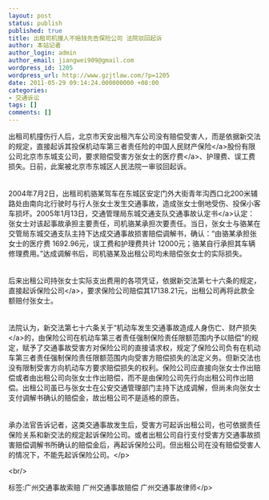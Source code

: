 ```yaml
---
layout: post
status: publish
published: true
title: 出租司机撞人不赔钱先告保险公司 法院驳回起诉
author: 本站记者
author_login: admin
author_email: jiangwei909@gmail.com
wordpress_id: 1205
wordpress_url: http://www.gzjtlaw.com/?p=1205
date: 2011-05-29 09:14:24.000000000 +08:00
categories:
- 交通诉讼
tags: []
comments: []
---
```

<p>出租司机撞伤行人后，北京市天安出租汽车公司没有赔偿受害人，而是依据新交法的规定，直接起诉其投保机动车第三者责任险的中国人民财产<a>保险<&#47;a>股份有限公司北京市东城支公司，要求赔偿受害方张女士的<a>医疗费<&#47;a>、护理费、误工费损失。日前，此案被北京市东城区人民法院一审驳回起诉。<br><br><br> 2004年7月2日，出租司机骆某驾车在东城区安定门外大街青年沟西口北200米辅路处由南向北行驶时与行人张女士发生交通事故，造成张女士倒地受伤、投保小客车损坏。2005年1月13日，交通管理局东城交通支队<a>交通事故认定书<&#47;a>认定：张女士对该起事故承担主要责任，司机骆某承担次要责任。当日，张女士与骆某在交管局东城交通支队主持下达成交通事故损害赔偿调解书，确认：&ldquo;由骆某承担张女士的医疗费 1692.96元，误工费和护理费共计 12000元；骆某自行承担其车辆修理费用。&rdquo;达成调解书后，司机骆某及出租公司均未赔偿张女士的实际损失。<br><br><br> 后来出租公司持张女士实际支出费用的各项凭证，依据新交法第七十六条的规定，直接起诉<a>保险公司<&#47;a>，要求保险公司赔偿其17138.21元，出租公司再将此款全额赔付张女士。<br><br><br> 法院认为，新交法第七十六条关于&ldquo;机动车发生交通事故造成人身伤亡、<a>财产损失<&#47;a>的，由保险公司在机动车第三者责任强制保险责任限额范围内予以赔偿&rdquo;的规定，赋予了交通事故受害方对保险公司的直接请求权，规定了保险公司负有在机动车第三者责任强制保险责任限额范围内向受害方赔偿损失的法定义务。但新交法也没有限制受害方向机动车方要求赔偿损失的权利。保险公司应直接向张女士作出赔偿或者由出租公司向张女士作出赔偿，而不是由保险公司先行向出租公司作出赔偿。出租公司虽已与张女士在公安交通管理部门主持下达成调解，但尚未向张女士支付调解书确认的赔偿金，故出租公司不是适格的原告。<br><br><br> 承办法官告诉记者，这类交通事故发生后，受害方可起诉出租公司，也可依据责任保险关系和新交法的规定起诉保险公司。或者出租公司自行支付受害方交通事故损害赔偿调解书所确认的赔偿金后，再起诉保险公司。但出租公司在没有赔偿受害人的情况下，不能先起诉保险公司。<&#47;p><br&#47;><p>标签:广州交通事故索赔 广州交通事故赔偿 广州交通事故律师<&#47;p>
